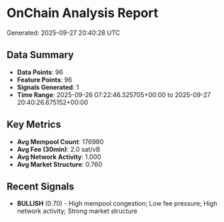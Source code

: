 # OnChain Analysis Report
Generated: 2025-09-27 20:40:28 UTC

## Data Summary
- **Data Points**: 96
- **Feature Points**: 96
- **Signals Generated**: 1
- **Time Range**: 2025-09-26 07:22:46.325705+00:00 to 2025-09-27 20:40:26.675152+00:00

## Key Metrics
- **Avg Mempool Count**: 176980
- **Avg Fee (30min)**: 2.0 sat/vB
- **Avg Network Activity**: 1.000
- **Avg Market Structure**: 0.760

## Recent Signals
- **BULLISH** (0.70) - High mempool congestion; Low fee pressure; High network activity; Strong market structure
